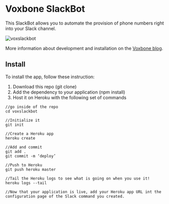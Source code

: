 # Voxbone SlackBot 

This SlackBot allows you to automate the provision of phone numbers right into your Slack channel.

![voxslackbot](http://blog.voxbone.com/wp-content/uploads/2016/01/voxslack.gif)

More information about development and installation on the [Voxbone blog](http://blog.voxbone.com/automating-provisioning-slack-voxapi-part-1/).

## Install

To install the app, follow these instruction:

1. Download this repo (git clone)
2. Add the dependency to your application (npm install)
3. Host it on Heroku with the following set of commands

````
//go inside of the repo
cd voxslackbot

//Initialize it
git init

//Create a Heroku app
heroku create

//Add and commit
git add .
git commit -m ‘deploy’

//Push to Heroku
git push heroku master

//Tail the Heroku logs to see what is going on when you use it!
heroku logs --tail

//Now that your application is live, add your Heroku app URL int the configuration page of the Slack command you created.
````
